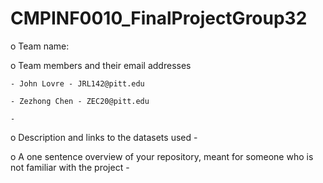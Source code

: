 # CMPINF0010_FinalProjectGroup32

o	Team name: 

o	Team members and their email addresses
	
	- John Lovre - JRL142@pitt.edu

	- Zezhong Chen - ZEC20@pitt.edu

	- 


o	Description and links to the datasets used
	- 

o	A one sentence overview of your repository, meant for someone who is not familiar with the project
	- 
